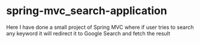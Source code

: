 # spring-mvc_search-application
Here I have done a small project of Spring MVC where if user tries to search any keyword it will redirect it to Google Search and fetch the result
